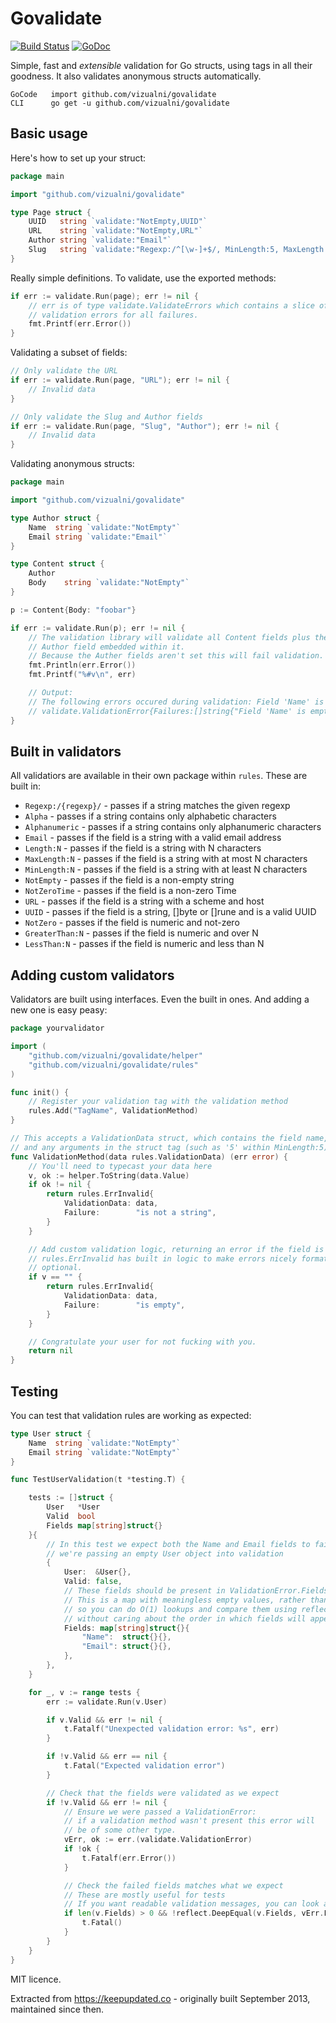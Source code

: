 Govalidate
=========

[![Build Status](https://travis-ci.org/tonyhb/govalidate.svg?branch=master)](https://travis-ci.org/tonyhb/govalidate)
[![GoDoc](https://godoc.org/github.com/vizualni/govalidate?status.svg)](https://godoc.org/github.com/vizualni/govalidate)

Simple, fast and *extensible* validation for Go structs, using tags in all their
goodness. It also validates anonymous structs automatically.

```
GoCode   import github.com/vizualni/govalidate
CLI      go get -u github.com/vizualni/govalidate
```

## Basic usage

Here's how to set up your struct:

```go
package main

import "github.com/vizualni/govalidate"

type Page struct {
	UUID   string `validate:"NotEmpty,UUID"`
	URL    string `validate:"NotEmpty,URL"`
	Author string `validate:"Email"`
	Slug   string `validate:"Regexp:/^[\w-]+$/, MinLength:5, MaxLength:100"`
}
```
Really simple definitions. To validate, use the exported methods:

```go
if err := validate.Run(page); err != nil {
	// err is of type validate.ValidateErrors which contains a slice of
	// validation errors for all failures.
	fmt.Printf(err.Error())
}
```

Validating a subset of fields:

```go
// Only validate the URL
if err := validate.Run(page, "URL"); err != nil {
	// Invalid data
}

// Only validate the Slug and Author fields
if err := validate.Run(page, "Slug", "Author"); err != nil {
	// Invalid data
}
```

Validating anonymous structs:

```go
package main

import "github.com/vizualni/govalidate"

type Author struct {
	Name  string `validate:"NotEmpty"`
	Email string `validate:"Email"`
}

type Content struct {
	Author
	Body    string `validate:"NotEmpty"`
}

p := Content{Body: "foobar"}

if err := validate.Run(p); err != nil {
	// The validation library will validate all Content fields plus the anonymous
 	// Author field embedded within it.
	// Because the Auther fields aren't set this will fail validation.
	fmt.Println(err.Error())
	fmt.Printf("%#v\n", err)

	// Output:
	// The following errors occured during validation: Field 'Name' is empty. Field 'Email' is not a valid email address.
	// validate.ValidationError{Failures:[]string{"Field 'Name' is empty", "Field 'Email' is not a valid email address"}, Fields:map[string]struct {}{"Email":struct {}{}, "Name":struct {}{}}}
}
```

## Built in validators

All validatiors are available in their own package within `rules`. These are
built in:

- `Regexp:/{regexp}/` - passes if a string matches the given regexp
- `Alpha` - passes if a string contains only alphabetic characters
- `Alphanumeric` - passes if a string contains only alphanumeric characters
- `Email` - passes if the field is a string with a valid email address
- `Length:N` - passes if the field is a string with N characters
- `MaxLength:N` - passes if the field is a string with at most N characters
- `MinLength:N` - passes if the field is a string with at least N characters
- `NotEmpty` - passes if the field is a non-empty string
- `NotZeroTime` - passes if the field is a non-zero Time
- `URL` - passes if the field is a string with a scheme and host
- `UUID` - passes if the field is a string, []byte or []rune and is a valid UUID
- `NotZero` - passes if the field is numeric and not-zero
- `GreaterThan:N` - passes if the field is numeric and over N
- `LessThan:N` - passes if the field is numeric and less than N

## Adding custom validators

Validators are built using interfaces. Even the built in ones. And adding a new
one is easy peasy:

```go
package yourvalidator

import (
	"github.com/vizualni/govalidate/helper"
	"github.com/vizualni/govalidate/rules"
)

func init() {
	// Register your validation tag with the validation method
	rules.Add("TagName", ValidationMethod)
}

// This accepts a ValidationData struct, which contains the field name, value
// and any arguments in the struct tag (such as '5' within MinLength:5)
func ValidationMethod(data rules.ValidationData) (err error) {
	// You'll need to typecast your data here
	v, ok := helper.ToString(data.Value)
	if ok != nil {
		return rules.ErrInvalid{
			ValidationData: data,
			Failure:        "is not a string",
		}
	}

	// Add custom validation logic, returning an error if the field is invalid.
	// rules.ErrInvalid has built in logic to make errors nicely formatted. It's
	// optional.
	if v == "" {
		return rules.ErrInvalid{
			ValidationData: data,
			Failure:        "is empty",
		}
	}

	// Congratulate your user for not fucking with you.
	return nil
}
```

## Testing

You can test that validation rules are working as expected:

```go
type User struct {
	Name  string `validate:"NotEmpty"`
	Email string `validate:"NotEmpty"`
}

func TestUserValidation(t *testing.T) {

	tests := []struct {
		User   *User
		Valid  bool
		Fields map[string]struct{}
	}{
		// In this test we expect both the Name and Email fields to fail validation:
		// we're passing an empty User object into validation
		{
			User:  &User{},
			Valid: false,
			// These fields should be present in ValidationError.Fields as failures
			// This is a map with meaningless empty values, rather than a slice,
			// so you can do O(1) lookups and compare them using reflect.DeepEqual
			// without caring about the order in which fields will appear
			Fields: map[string]struct{}{
				"Name":  struct{}{},
				"Email": struct{}{},
			},
		},
	}

	for _, v := range tests {
		err := validate.Run(v.User)

		if v.Valid && err != nil {
			t.Fatalf("Unexpected validation error: %s", err)
		}

		if !v.Valid && err == nil {
			t.Fatal("Expected validation error")
		}

		// Check that the fields were validated as we expect
		if !v.Valid && err != nil {
			// Ensure we were passed a ValidationError:
			// if a validation method wasn't present this error will
			// be of some other type.
			vErr, ok := err.(validate.ValidationError)
			if !ok {
				t.Fatalf(err.Error())
			}

			// Check the failed fields matches what we expect
			// These are mostly useful for tests
			// If you want readable validation messages, you can look at vErr.Failures
			if len(v.Fields) > 0 && !reflect.DeepEqual(v.Fields, vErr.Fields) {
				t.Fatal()
			}
		}
	}
}
```

MIT licence.

Extracted from https://keepupdated.co - originally built September 2013,
maintained since then.
